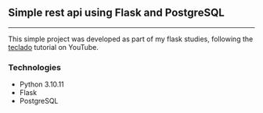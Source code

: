 ## Simple rest api using Flask and PostgreSQL
---
This simple project was developed as part of my flask studies, following the [teclado](https://www.youtube.com/watch?v=DlNIXC9SaF4&ab_channel=teclado/) tutorial on YouTube.
### Technologies
* Python 3.10.11
* Flask
* PostgreSQL




